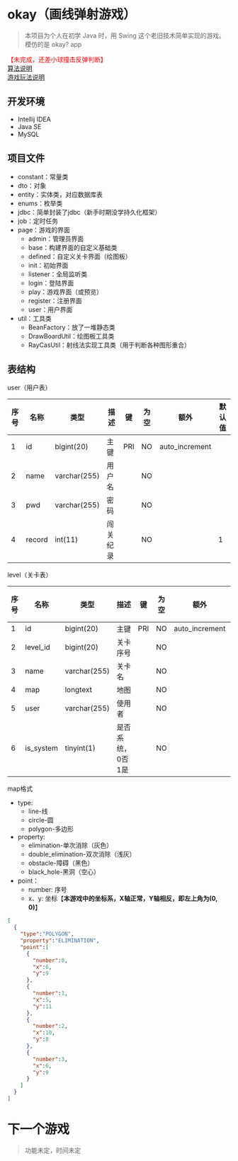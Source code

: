 # okay（画线弹射游戏）
> 本项目为个人在初学 Java 时，用 Swing 这个老旧技术简单实现的游戏。模仿的是 okay? app  

<span style="color: red;">【未完成，还差小球撞击反弹判断】</span>  
[算法说明](./okay/src/main/resources/okay算法说明.pdf)  
[游戏玩法说明](https://github.com/xuyj1111/game/blob/master/okay/src/main/resources/file/desc.md)

## 开发环境
- Intellij IDEA
- Java SE
- MySQL

## 项目文件
- constant：常量类
- dto：对象
- entity：实体类，对应数据库表
- enums：枚举类
- jdbc：简单封装了jdbc（新手时期没学持久化框架）
- job：定时任务
- page：游戏的界面
    - admin：管理员界面
    - base：构建界面的自定义基础类
    - defined：自定义关卡界面（绘图板）
    - init：初始界面
    - listener：全局监听类
    - login：登陆界面
    - play：游戏界面（或预览）
    - register：注册界面
    - user：用户界面
- util：工具类
    - BeanFactory：放了一堆静态类
    - DrawBoardUtil：绘图板工具类
    - RayCasUtil：射线法实现工具类（用于判断各种图形重合）

## 表结构
user（用户表）

| 序号  | 名称  | 类型  | 描述  | 键   | 为空  | 额外  | 默认值 |
| --- | --- | --- | --- | --- | --- | --- | --- |
| 1   | id  | bigint(20) | 主键  | PRI | NO  | auto_increment |     |
| 2   | name | varchar(255) | 用户名 |     | NO  |     |     |
| 3   | pwd | varchar(255) | 密码  |     | NO  |     |     |
| 4   | record | int(11) | 闯关纪录 |     | NO  |     | 1   |

level（关卡表）

| 序号  | 名称  | 类型  | 描述  | 键   | 为空  | 额外  | 默认值 |
| --- | --- | --- | --- | --- | --- | --- | --- |
| 1   | id  | bigint(20) | 主键  | PRI | NO  | auto_increment |     |
| 2   | level_id | bigint(20) | 关卡序号 |     | NO  |     |     |
| 3   | name | varchar(255) | 关卡名 |     | NO  |     |     |
| 4   | map | longtext | 地图  |     | NO  |     |     |
| 5   | user | varchar(255) | 使用者 |     | NO  |     |     |
| 6   | is_system | tinyint(1) | 是否系统，0否1是 |     | NO  |     |     |

map格式
- type:
    - line-线
    - circle-圆
    - polygon-多边形
- property:
    - elimination-单次消除（灰色）
    - double_elimination-双次消除（浅灰）
    - obstacle-障碍（黑色）
    - black_hole-黑洞（空心）
- point：
    - number: 序号
    - x、y: 坐标【**本游戏中的坐标系，X轴正常，Y轴****相反****，即左上角为(0, 0)**】

```json
[
  {
    "type":"POLYGON",
    "property":"ELIMINATION",
    "point":[
      {
        "number":0,
        "x":6,
        "y":9
      },
      {
        "number":1,
        "x":5,
        "y":11
      },
      {
        "number":2,
        "x":10,
        "y":8
      },
      {
        "number":3,
        "x":6,
        "y":9
      }
    ]
  }
]
```
# 下一个游戏
> 功能未定，时间未定

